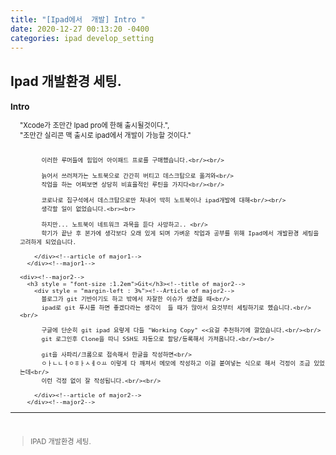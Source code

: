 ```yaml
---
title: "[Ipad에서  개발] Intro "
date: 2020-12-27 00:13:20 -0400
categories: ipad develop_setting
---
```

## Ipad 개발환경 세팅.
<div style = "font-size : 0.8em"><!--biggest-->
  <div><!--main-->
    <div><!--major1-->
      <h3 style = "font-size :1.2em">Intro</h3><!--title of major1-->
        <div style = "margin-left : 3%"><!--Article of major1-->
          "Xcode가 조만간 Ipad pro에 한해 출시될것이다.", <br/>
          "조만간 실리콘 맥 출시로 ipad에서 개발이 가능할 것이다."<br/><br/>
          
          이러한 루머들에 힘입어 아이패드 프로를 구매했습니다.<br/><br/>
          
          늙어서 쓰러져가는 노트북으로 간간히 버티고 데스크탑으로 옮겨와<br/>
          작업을 하는 어찌보면 상당히 비효율적인 루틴을 가지다<br/><br/>
          
          코로나로 집구석에서 데스크탑으로만 쳐내어 딱히 노트북이나 ipad개발에 대해<br/><br/>
          생각할 일이 없었습니다.<br><br>
          
          하지만... 노트북이 네트워크 과목을 듣다 사망하고.. <br/>
          학기가 끝난 후 본가에 생각보다 오래 있게 되며 가벼운 작업과 공부를 위해 Ipad에서 개발환경 세팅을 고려하게 되었습니다.

        </div><!--article of major1-->
      </div><!--major1-->
      
    <div><!--major2-->
      <h3 style = "font-size :1.2em">Git</h3><!--title of major2-->
        <div style = "margin-left : 3%"><!--Article of major2-->
          블로그가 git 기반이기도 하고 밖에서 자잘한 이슈가 생겼을 때<br/>
          ipad로 git 푸시를 하면 좋겠다라는 생각이  들 때가 많아서 요것부터 세팅하기로 했습니다.<br/><br/>
          
          구글에 단순히 git ipad 요렇게 다들 "Working Copy" <<요걸 추천하기에 깔았습니다.<br/><br/>
          git 로그인후 Clone을 따니 SSH도 자동으로 할당/등록해서 가져옵니다.<br/><br/>
          
          git을 사파리/크롬으로 접속해서 한글을 작성하면<br/>
          ㅇㅏㄴㄴㅕㅇㅎㅏㅅㅔㅇㅛ 이렇게 다 깨져서 메모에 작성하고 이걸 붙여넣는 식으로 해서 걱정이 조금 있었는데<br/>
          이런 걱정 없이 잘 작성됩니다.<br/><br/>
          
        </div><!--article of major2-->
      </div><!--major2-->
  </div><!--main-->
  <hr>
  <br>
  <div><!--<blockquote-->
    <blockquote>
      IPAD 개발환경 세팅.
    </blockquote>
  </div><!--<blockquote-->
</div><!--biggest-->
